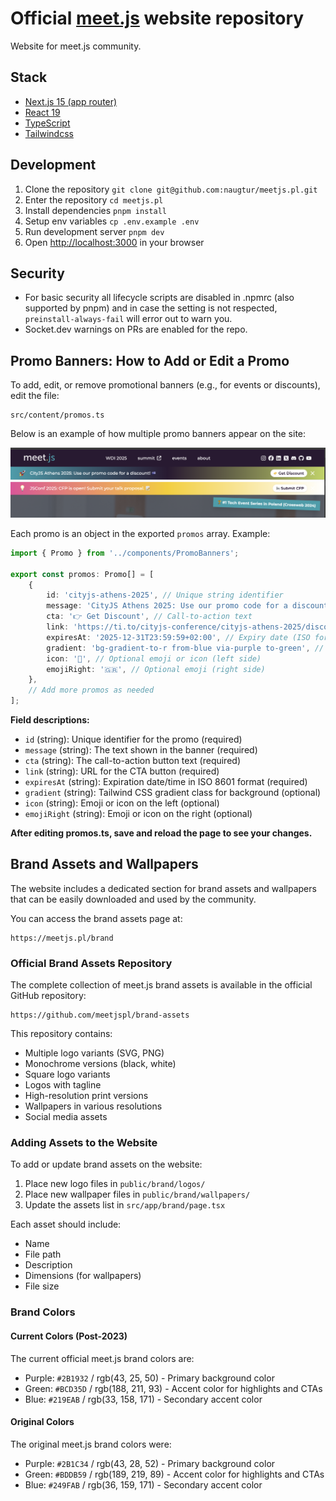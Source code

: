 # Official [meet.js](https://meetjs.pl) website repository

Website for meet.js community.

## Stack

- [Next.js 15 (app router)](https://nextjs.org/docs)
- [React 19](https://react.dev/)
- [TypeScript](https://www.typescriptlang.org/docs)
- [Tailwindcss](https://tailwindcss.com/docs)

## Development

1. Clone the repository `git clone git@github.com:naugtur/meetjs.pl.git`
2. Enter the repository `cd meetjs.pl`
3. Install dependencies `pnpm install`
4. Setup env variables `cp .env.example .env`
5. Run development server `pnpm dev`
6. Open [http://localhost:3000](http://localhost:3000) in your browser

## Security

- For basic security all lifecycle scripts are disabled in .npmrc (also supported by pnpm) and in case the setting is not respected, `preinstall-always-fail` will error out to warn you.
- Socket.dev warnings on PRs are enabled for the repo.

## Promo Banners: How to Add or Edit a Promo

To add, edit, or remove promotional banners (e.g., for events or discounts), edit the file:

```
src/content/promos.ts
```

Below is an example of how multiple promo banners appear on the site:

![Example of multiple promo banners in meet.js website navigation, showing CityJS Athens, JSConf CFP, and Crossweb 2024 banners](docs/promo-banners-example.png)

Each promo is an object in the exported `promos` array. Example:

```ts
import { Promo } from '../components/PromoBanners';

export const promos: Promo[] = [
	{
		id: 'cityjs-athens-2025', // Unique string identifier
		message: 'CityJS Athens 2025: Use our promo code for a discount!', // Banner message
		cta: '👉 Get Discount', // Call-to-action text
		link: 'https://ti.to/cityjs-conference/cityjs-athens-2025/discount/meetjs', // Link for CTA
		expiresAt: '2025-12-31T23:59:59+02:00', // Expiry date (ISO format)
		gradient: 'bg-gradient-to-r from-blue via-purple to-green', // Optional Tailwind gradient class
		icon: '🚀', // Optional emoji or icon (left side)
		emojiRight: '🇬🇷', // Optional emoji (right side)
	},
	// Add more promos as needed
];
```

**Field descriptions:**

- `id` (string): Unique identifier for the promo (required)
- `message` (string): The text shown in the banner (required)
- `cta` (string): The call-to-action button text (required)
- `link` (string): URL for the CTA button (required)
- `expiresAt` (string): Expiration date/time in ISO 8601 format (required)
- `gradient` (string): Tailwind CSS gradient class for background (optional)
- `icon` (string): Emoji or icon on the left (optional)
- `emojiRight` (string): Emoji or icon on the right (optional)

**After editing promos.ts, save and reload the page to see your changes.**

## Brand Assets and Wallpapers

The website includes a dedicated section for brand assets and wallpapers that can be easily downloaded and used by the community.

You can access the brand assets page at:

```
https://meetjs.pl/brand
```

### Official Brand Assets Repository

The complete collection of meet.js brand assets is available in the official GitHub repository:

```
https://github.com/meetjspl/brand-assets
```

This repository contains:
- Multiple logo variants (SVG, PNG)
- Monochrome versions (black, white)
- Square logo variants
- Logos with tagline
- High-resolution print versions
- Wallpapers in various resolutions
- Social media assets

### Adding Assets to the Website

To add or update brand assets on the website:

1. Place new logo files in `public/brand/logos/`
2. Place new wallpaper files in `public/brand/wallpapers/`
3. Update the assets list in `src/app/brand/page.tsx`

Each asset should include:
- Name
- File path
- Description
- Dimensions (for wallpapers)
- File size

### Brand Colors

#### Current Colors (Post-2023)

The current official meet.js brand colors are:

- Purple: `#2B1932` / rgb(43, 25, 50) - Primary background color
- Green: `#BCD35D` / rgb(188, 211, 93) - Accent color for highlights and CTAs
- Blue: `#219EAB` / rgb(33, 158, 171) - Secondary accent color

#### Original Colors

The original meet.js brand colors were:

- Purple: `#2B1C34` / rgb(43, 28, 52) - Primary background color
- Green: `#BDDB59` / rgb(189, 219, 89) - Accent color for highlights and CTAs
- Blue: `#249FAB` / rgb(36, 159, 171) - Secondary accent color
